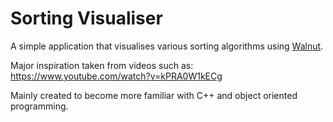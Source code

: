 # Sorting Visualiser
A simple application that visualises various sorting algorithms using [Walnut](https://github.com/TheCherno/Walnut).

Major inspiration taken from videos such as: https://www.youtube.com/watch?v=kPRA0W1kECg

Mainly created to become more familiar with C++ and object oriented programming.
